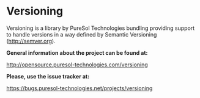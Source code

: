 Versioning
==========

Versioning is a library by PureSol Technologies bundling providing support to handle versions in a way defined by Semantic Versioning (http://semver.org). 

__General information about the project can be found at:__

http://opensource.puresol-technologies.com/versioning
    
__Please, use the issue tracker at:__

https://bugs.puresol-technologies.net/projects/versioning
